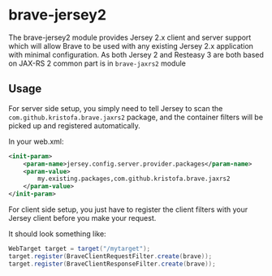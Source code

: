 # brave-jersey2 #

The brave-jersey2 module provides Jersey 2.x client and server support which will allow Brave to be used with any
existing Jersey 2.x application with minimal configuration. As both Jersey 2 and Resteasy 3 are both based on JAX-RS 2 
common part is in `brave-jaxrs2` module

## Usage ##

For server side setup, you simply need to tell Jersey to scan the `com.github.kristofa.brave.jaxrs2` package, and
the container filters will be picked up and registered automatically.

In your web.xml:

```xml
<init-param>
    <param-name>jersey.config.server.provider.packages</param-name>
    <param-value>
        my.existing.packages,com.github.kristofa.brave.jaxrs2
    </param-value>
</init-param>
```

For client side setup, you just have to register the client filters with your Jersey client before you make your request.

It should look something like:

```java
WebTarget target = target("/mytarget");
target.register(BraveClientRequestFilter.create(brave));
target.register(BraveClientResponseFilter.create(brave));
```
